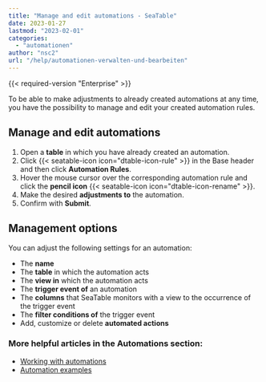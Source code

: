 ```yaml
---
title: "Manage and edit automations - SeaTable"
date: 2023-01-27
lastmod: "2023-02-01"
categories: 
  - "automationen"
author: "nsc2"
url: "/help/automationen-verwalten-und-bearbeiten"
---
```


{{< required-version "Enterprise" >}}

To be able to make adjustments to already created automations at any time, you have the possibility to manage and edit your created automation rules.

## Manage and edit automations

1. Open a **table** in which you have already created an automation.
2. Click {{< seatable-icon icon="dtable-icon-rule" >}} in the Base header and then click **Automation Rules**.
3. Hover the mouse cursor over the corresponding automation rule and click the **pencil icon** {{< seatable-icon icon="dtable-icon-rename" >}}.
4. Make the desired **adjustments to** the automation.
5. Confirm with **Submit**.

## Management options

You can adjust the following settings for an automation:

- The **name**
- The **table** in which the automation acts
- The **view in** which the automation acts
- The **trigger event of** an automation
- The **columns** that SeaTable monitors with a view to the occurrence of the trigger event
- The **filter conditions of** the trigger event
- Add, customize or delete **automated actions**

### More helpful articles in the Automations section:

- [Working with automations](https://seatable.io/en/docs-category/arbeiten-mit-automationen/)
- [Automation examples](https://seatable.io/en/docs-category/beispiele-fuer-automationen/)
